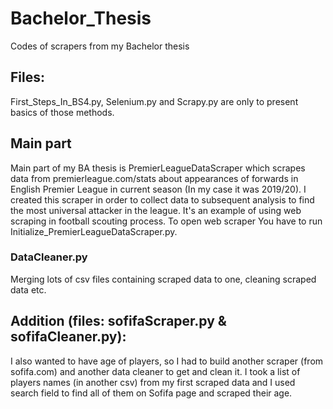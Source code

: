 # Bachelor_Thesis
Codes of scrapers from my Bachelor thesis

## Files:
First_Steps_In_BS4.py, Selenium.py and Scrapy.py are only to present basics of those methods. 

## Main part
Main part of my BA thesis is PremierLeagueDataScraper which scrapes data from premierleague.com/stats about appearances of forwards in English Premier League in current season (In my case it was 2019/20). I created this scraper in order to collect data to subsequent analysis to find the most universal attacker in the league. It's an example of using web scraping in football scouting process. To open web scraper You have to run Initialize_PremierLeagueDataScraper.py.

### DataCleaner.py
Merging lots of csv files containing scraped data to one, cleaning scraped data etc.

## Addition (files: sofifaScraper.py & sofifaCleaner.py):
I also wanted to have age of players, so I had to build another scraper (from sofifa.com) and another data cleaner to get and clean it. I took a list of players names (in another csv) from my first scraped data and I used search field to find all of them on Sofifa page and scraped their age. 

